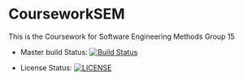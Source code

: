 # CourseworkSEM
This is the Coursework for Software Engineering Methods Group 15

- Master build Status: [![Build Status](https://travis-ci.org/BenniN/CourseworkSEM.svg?branch=master)](https://travis-ci.org/BenniN/CourseworkSEM)

- License Status: [![LICENSE](https://img.shields.io/github/license/BenniN/sem.svg?style=flat-square)](https://github.com/BenniN/sem/blob/master/LICENSE)